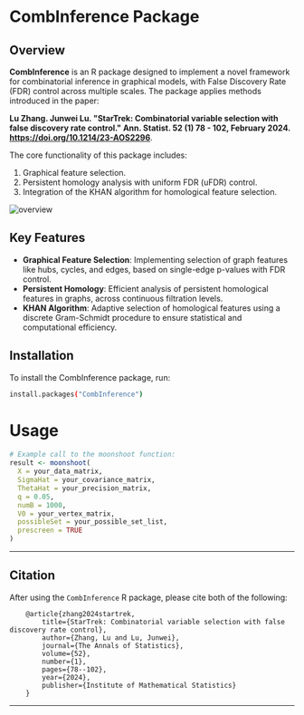 # CombInference Package

## Overview

**CombInference** is an R package designed to implement a novel framework for combinatorial inference in graphical models, with False Discovery Rate (FDR) control across multiple scales. The package applies methods introduced in the paper: 

**Lu Zhang. Junwei Lu. "StarTrek: Combinatorial variable selection with false discovery rate control." Ann. Statist. 52 (1) 78 - 102, February 2024. https://doi.org/10.1214/23-AOS2296**.

The core functionality of this package includes:
1. Graphical feature selection.
2. Persistent homology analysis with uniform FDR (uFDR) control.
3. Integration of the KHAN algorithm for homological feature selection.

![overview](https://github.com/junwei-lu/CombInference/tree/main/img/combinference.png)

## Key Features

- **Graphical Feature Selection**: Implementing selection of graph features like hubs, cycles, and edges, based on single-edge p-values with FDR control.
- **Persistent Homology**: Efficient analysis of persistent homological features in graphs, across continuous filtration levels.
- **KHAN Algorithm**: Adaptive selection of homological features using a discrete Gram-Schmidt procedure to ensure statistical and computational efficiency.

## Installation

To install the CombInference package, run:

```bash
install.packages("CombInference")
```

# Usage 

```r
# Example call to the moonshoot function:
result <- moonshoot(
  X = your_data_matrix,
  SigmaHat = your_covariance_matrix,
  ThetaHat = your_precision_matrix,
  q = 0.05,
  numB = 1000,
  V0 = your_vertex_matrix,
  possibleSet = your_possible_set_list,
  prescreen = TRUE
)
```

---

## Citation

After using the `CombInference` R package, please cite both of the following:



		@article{zhang2024startrek,
			title={StarTrek: Combinatorial variable selection with false discovery rate control},
			author={Zhang, Lu and Lu, Junwei},
			journal={The Annals of Statistics},
			volume={52},
			number={1},
			pages={78--102},
			year={2024},
			publisher={Institute of Mathematical Statistics}
		}

---
